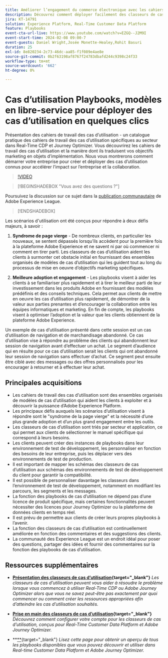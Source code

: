 ```yaml
---
title: Améliorer l’engagement du commerce électronique avec les cahiers de travail des cas d’utilisation, les modèles en libre-service pour déployer les cas d’utilisation du commerce électronique en quelques clics
description: Découvrez comment déployer facilement des classeurs de cas d’utilisation dans Adobe Real-Time CDP et Adobe Journey Optimizer et déverrouiller les possibilités d’amélioration de l’engagement des clients du commerce électronique.
jira: KT-14791
solution: Experience Platform, Real-Time Customer Data Platform
feature: Playbooks
event-cta-url-live: https://www.youtube.com/watch?v=EZGQ--J2M9I
event-start-time: 2024-02-08 09:00-7
event-guests: Daniel Wright,Josée Monette-Healey,Rohit Basuri
duration: 25
exl-id: 8e820234-2c73-46dc-aa85-f1f089e4ae8e
source-git-commit: 0b2f63198af8767f24783dbafd244c9398c24f33
workflow-type: tm+mt
source-wordcount: '662'
ht-degree: 0%

---
```


# Cas d’utilisation Playbooks, modèles en libre-service pour déployer des cas d’utilisation en quelques clics

Présentation des cahiers de travail des cas d’utilisation - un catalogue pratique des cahiers de travail des cas d’utilisation spécifiques au secteur dans Real-Time CDP et Journey Optimizer. Vous découvrirez les cahiers de travail des cas d’utilisation et la manière dont ils traduisent vos objectifs marketing en objets d’implémentation. Nous vous montrerons comment démarrer votre entreprise pour créer et déployer des cas d’utilisation connus pour accélérer l’impact sur l’entreprise et la collaboration.

>[!VIDEO](https://video.tv.adobe.com/v/3426930/?quality=12&learn=on)

>[!BEGINSHADEBOX &quot;Vous avez des questions ?&quot;]

Poursuivez la discussion sur ce sujet dans la [publication communautaire](https://experienceleaguecommunities.adobe.com/t5/adobe-experience-platform/experience-league-live-post-session-discussion-use-case/m-p/651643?profile.language=fr#M488) de Adobe Experience League.

>[!ENDSHADEBOX]

Les scénarios d&#39;utilisation ont été conçus pour répondre à deux défis majeurs, à savoir :

1. **Syndrome de page vierge** - De nombreux clients, en particulier les nouveaux, se sentent dépassés lorsqu’ils accèdent pour la première fois à la plateforme Adobe Experience et ne savent ni par où commencer ni comment en tirer parti. Les classeurs de cas d’utilisation aident les clients à surmonter cet obstacle initial en fournissant des ensembles organisés de modèles de cas d’utilisation qui les guident tout au long du processus de mise en oeuvre d’objectifs marketing spécifiques.

1. **Meilleure adoption et engagement** - Les playbooks visent à aider les clients à se familiariser plus rapidement et à tirer le meilleur parti de leur investissement dans les produits Adobe en fournissant des modèles prédéfinis et des conseils techniques.  Cela permet aux clients de mettre en oeuvre les cas d’utilisation plus rapidement, de démontrer de la valeur aux parties prenantes et d’encourager la collaboration entre les équipes informatiques et marketing.  En fin de compte, les playbooks visent à optimiser l’adoption et la valeur que les clients obtiennent de la plateforme Adobe Experience.

Un exemple de cas d’utilisation présenté dans cette session est un cas d’utilisation de navigation et de marchandisage abandonné. Ce cas d’utilisation vise à répondre au problème des clients qui abandonnent leur session de navigation avant d’effectuer un achat. Le segment d’audience qui en résulte pour ce cas d’utilisation serait les clients qui ont abandonné leur session de navigation sans effectuer d’achat. Ce segment peut ensuite être ciblé avec des messages ou des offres personnalisés pour les encourager à retourner et à effectuer leur achat.

## Principales acquisitions

* Les cahiers de travail des cas d’utilisation sont des ensembles organisés de modèles de cas d’utilisation qui aident les clients à exploiter et à découvrir la puissance d’Adobe Experience Platform.
* Les principaux défis auxquels les scénarios d’utilisation visent à répondre sont le &quot;syndrome de la page vierge&quot; et la nécessité d’une plus grande adoption et d’un plus grand engagement entre les outils.
* Les classeurs de cas d’utilisation sont triés par secteur et application, ce qui permet aux clients de sélectionner le manuel spécifique qui correspond à leurs besoins.
* Les clients peuvent créer des instances de playbooks dans leur environnement de test de développement, les personnaliser en fonction des besoins de leur entreprise, puis les déplacer vers des environnements de test de production.
* Il est important de mapper les schémas des classeurs de cas d’utilisation aux schémas des environnements de test de développement du client pour garantir la compatibilité.
* Il est possible de personnaliser davantage les classeurs dans l’environnement de test de développement, notamment en modifiant les parcours, les segments et les messages.
* La fonction des playbooks de cas d’utilisation ne dépend pas d’une licence de produit spécifique, mais certaines fonctionnalités peuvent nécessiter des licences pour Journey Optimizer ou la plateforme de données clients en temps réel.
* Il est prévu de permettre aux clients de créer leurs propres playbooks à l’avenir.
* La fonction des classeurs de cas d’utilisation est continuellement améliorée en fonction des commentaires et des suggestions des clients.
* La communauté des Experience League est un endroit idéal pour poser des questions, partager des idées et fournir des commentaires sur la fonction des playbooks de cas d’utilisation.

## Ressources supplémentaires

* **[Présentation des classeurs de cas d’utilisation](https://experienceleague.adobe.com/docs/experience-platform/use-case-playbooks/playbooks/overview.html?lang=fr){target="_blank"}**
  *Les classeurs de cas d’utilisation peuvent vous aider à résoudre le problème lorsque vous commencez à utiliser Real-Time CDP ou Adobe Journey Optimizer alors que vous ne savez peut-être pas exactement par quoi commencer ou comment créer les ressources appropriées afin d’atteindre les cas d’utilisation souhaités.*

* **[Prise en main des classeurs de cas d’utilisation](https://experienceleague.adobe.com/docs/experience-platform/use-case-playbooks/playbooks/get-started.html?lang=fr){target="_blank"}**
  *Découvrez comment configurer votre compte pour les classeurs de cas d’utilisation, conçus pour Real-Time Customer Data Platform et Adobe Journey Optimizer.*

* **[** &#x200B;](https://experienceleague.adobe.com/docs/experience-platform/use-case-playbooks/playbooks/playbooks-list.html?lang=fr){target="_blank"}
  *Lisez cette page pour obtenir un aperçu de tous les playbooks disponibles que vous pouvez découvrir et utiliser dans Real-time Customer Data Platform et Adobe Journey Optimizer.*
